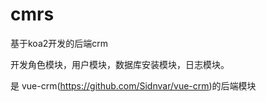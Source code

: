 # cmrs
基于koa2开发的后端crm

开发角色模块，用户模块，数据库安装模块，日志模块。

是 vue-crm(https://github.com/Sidnvar/vue-crm)的后端模块
